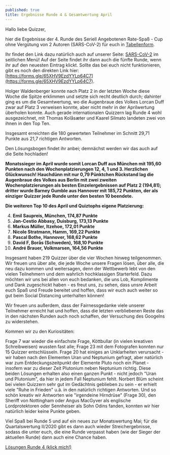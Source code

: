 ```yaml
---
published: true
title: Ergebnisse Runde 4 & Gesamtwertung April
---
```


Hallo liebe Quizzer, 

hier die Ergebnisse der 4. Runde des Seriell Angebotenen Rate-Spaß - Cup ohne Vergütung von 2 Autoren (SARS-CoV-2) für euch in [Tabellenform](https://docs.google.com/spreadsheets/d/1uS8B2cR7mA1MuRbbbTk1KCi53LVnMmDpIJUbMWJUlxs/edit?usp=sharing).

Ihr findet den Link dazu natürlich auch auf unserer Seite: [SARS-CoV-2](https://ginaco.github.io/SARS-CoV-2/) im seitlichen Menü! Auf der Seite findet ihr dann auch die fünfte Runde, wenn ihr auf den neuesten Eintrag klickt. Sollte das bei euch nicht funktionieren, gibt es noch den direkten Link hier: [https://forms.gle/65XHV9EzdYYLp64C7](https://forms.gle/65XHV9EzdYYLp64C7).

Holger Waldenberger konnte nach Platz 2 in der letzten Woche diese Woche die Spitze erklimmen und setzte sich recht deutlich durch; dahinter ging es um die Gesamtwertung, wo die Augenbraue des Volkes Lorcan Duff zwar auf Platz 3 verweisen konnte, aber nicht mehr in der Aprilwertung überholen konnte. Auch gerade internationalen Quizzern lag Runde 4 wohl ausgezeichnet, mit Thomas Kolåsæter und Kaarel Silmato landeten zwei von ihnen in den Top Ten. 

Insgesamt erreichten die 180 gewerteten Teilnehmer im Schnitt 29,71 Punkte aus 21,7 richtigen Antworten.

Den Lösungsbogen findet ihr anbei; demnächst werden wir das auch auf die Seite hochladen!

**Monatssieger im April wurde somit Lorcan Duff aus München mit 195,60 Punkten nach den Wochenplatzierungen 12, 4, 1 und 3. Herzlichen Glückwunsch! Hauchdünn mit nur 0,79 Pünktchen Rückstand lag die Augenbraue des Volkes aus Berlin mit zwei zweiten Wochenplatzierungen als besten Einzelergebnissen auf Platz 2 (194,81); dritter wurde Barney Gumble aus Hannover mit 185,72 Punkten, der als einziger Quizzer jede Runde unter den besten 10 beendete.**

**Die weiteren Top 10 des April und Quiztophs eigene Platzierung:**

4. **Emil Saupreis, München, 174,87 Punkte**
5. **Jan-Cestio Abbasy, Duisburg, 173,13 Punkte**
6. **Markus Müller, Itzehoe, 172,01 Punkte**
7. **Nicole Stratmann, Hamm, 169,22 Punkte**
8. **Pascal Bothe, Hannover, 168,62 Punkte**
9. **David F, Borås (Schweden), 168,10 Punkte**
10. **André Brauer, Volkmarsen, 164,56 Punkte** 


Insgesamt haben 219 Quizzer über die vier Wochen hinweg teilgenommen. Wir freuen uns über alle, die jede Woche unsere Fragen lösen, über alle, die neu dazu kommen und weitersagen, denn der Wettbewerb lebt von den vielen Teilnehmern und dem wahrlich hochklassigen Starterfeld. Dazu möchten wir uns bei allen von euch bedanken, die uns Lob, Komplimente und Dank zugeschickt haben - es freut uns, zu sehen, dass unsre Arbeit euch Spaß und Freude bereitet und hoffen, dass wir euch auch weiter so gut beim Social Distancing unterhalten können!

Wir freuen uns außerdem, dass der Fairnessgedanke viele unserer Teilnehmer erreicht hat und hoffen, dass die letzten verbliebenen Reste das in den nächsten Runden auch noch schaffen, der Versuchung des Googelns zu widerstehen.

Kommen wir zu den Kuriositäten:

Frage 7 war wieder die einfachste Frage, Köttbullar (in vielen kreativen Schreibweisen) wussten fast alle; Frage 23 mit dem Fotografen konnten nur 15 Quizzer entschlüsseln.
Frage 20 hat einiges an Unklarheiten verursacht - wir haben nach den Elementen Uran und Neptunium gefragt, aber natürlich war zum Entdeckungszeitpunkt der Elemente Pluto noch ein Planet - insofern war zu dieser Zeit Plutonium neben Neptunium richtig. Diese beiden Lösungen erhalten also einen ganzen Punkt - nicht jedoch "Uran und Plutonium", da hier in jedem Fall Neptunium fehlt. 
Norbert Blüm scheint bei vielen Quizzern sehr gut im Gedächtnis geblieben zu sein - er erhielt viele "Ruhe in Frieden" u.ä. in den natürlich richtigen Antworten.
Und so schön kreativ wir Antworten wie "irgendeine Hirndrüse" (Frage 30), den Sheriff von Nottingham oder Angus MacGyver als englische Lordprotektoren oder Sennheiser als Sohn Odins fanden, konnten wir hier natürlich leider keine Punkte geben.

Viel Spaß bei Runde 5 und auf ein neues zur Monatswertung Mai; für die Quartalswertung II/2020 gibt es dann auch wieder Streichergebnisse, sodass die unter euch, die eine Runde verpasst haben (wie der Sieger der aktuellen Runde) dann auch eine Chance haben.


[Lösungen Runde 4 (klick mich!)](https://ginaco.github.io/SARS-CoV-2/pdffiles/SARS-CoV-2_R4_Lösungen.pdf)
